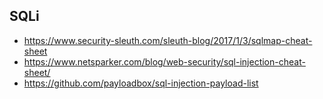 ## SQLi
* https://www.security-sleuth.com/sleuth-blog/2017/1/3/sqlmap-cheat-sheet
* https://www.netsparker.com/blog/web-security/sql-injection-cheat-sheet/
* https://github.com/payloadbox/sql-injection-payload-list

